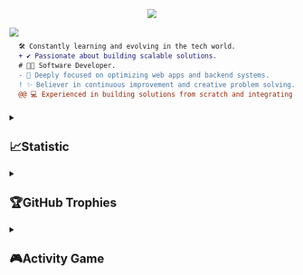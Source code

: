 <!-- Welcome -->
<p align="center">
  <img src="https://readme-typing-svg.herokuapp.com?font=ROBOT&duration=2500&size=20&color=C792EA&background=011627&center=true&vCenter=true&width=1050&lines=Hi+%F0%9F%91%8B+I'm+Nurhayat!">
</p>

<div style="max-width: 600px; overflow: hidden; display: flex; align-items: center;">
  <!-- Profile Picture -->
  <img align="left" height="150" src="https://i.giphy.com/media/v1.Y2lkPTc5MGI3NjExNjV4N2FrZnM1dmxoMTF3ZGdodzY5aXRjODhhc24yaW90Y3hhZ2I4OSZlcD12MV9pbnRlcm5hbF9naWZfYnlfaWQmY3Q9Zw/QDjpIL6oNCVZ4qzGs7/giphy.webp"/>

  <!-- Description -->
  ```diff
  🛠️ Constantly learning and evolving in the tech world.
  + ✔️ Passionate about building scalable solutions.
  # 👩‍💻 Software Developer.
  - 🚀 Deeply focused on optimizing web apps and backend systems.
  ! ✨ Believer in continuous improvement and creative problem solving.
  @@ 💻 Experienced in building solutions from scratch and integrating APIs. @@
```
</div>

<details>
  <summary> <h2>📈Statistic</h2></summary>

<div align="center">
<a href="https://github.com/NurhayatYurtaslan">
<img align="center" src="http://github-profile-summary-cards.vercel.app/api/cards/stats?username=NurhayatYurtaslan&theme=nightowl" height="200em" />
<img align="center" src="http://github-profile-summary-cards.vercel.app/api/cards/most-commit-language?username=NurhayatYurtaslan&theme=nightowl" height="200em" />
<img align="center" src="http://github-profile-summary-cards.vercel.app/api/cards/repos-per-language?username=NurhayatYurtaslan&theme=nightowl" height="200em" />
<img align="center" src="https://github-profile-summary-cards.vercel.app/api/cards/productive-time?username=NurhayatYurtaslan&theme=nightowl" height="200em" />
</div>
<br>
  
<div align="center">
  <a href="https://github.com/NurhayatYurtaslan">
    <img src="https://github-readme-stats.vercel.app/api?username=NurhayatYurtaslan&count_private=true&show_icons=true&theme=nightowl" alt="GitHub Stats" width="328em"/>
  </a>
  <a href="https://github.com/NurhayatYurtaslan">
    <img src="https://streak-stats.demolab.com?user=NurhayatYurtaslan&theme=nightowl" alt="Streak Stats" width="350"/>
  </a>

</div>

  <br>
  
  <div align="center">
<img align="center" src="https://github-readme-activity-graph.vercel.app/graph?username=NurhayatYurtaslan&theme=nightowl" width="690"/>
</div>
</details>


<details>
  <summary> <h2>🏆GitHub Trophies</h2></summary>
  <div align="center">
<img src="https://github-profile-trophy.vercel.app/?username=NurhayatYurtaslan&theme=algolia&no-frame=true&no-bg=true&column=5&margin-w=15&margin-h=15">
  </div>
</details>

<details>
  <summary> <h2>🎮Activity Game</h2></summary>
<div align="center">
</p>
<picture>
  <source media="(prefers-color-scheme: dark)" srcset="https://raw.githubusercontent.com/NurhayatYurtaslan/NurhayatYurtaslan/output/github-contribution-grid-snake-dark.svg">
  <source media="(prefers-color-scheme: light)" srcset="https://raw.githubusercontent.com/NurhayatYurtaslan/NurhayatYurtaslan/output/github-contribution-grid-snake.svg">
  <img alt="github contribution grid snake animation" src="https://raw.githubusercontent.com/NurhayatYurtaslan/NurhayatYurtaslan/output/github-contribution-grid-snake.svg">
</picture>
</details>




